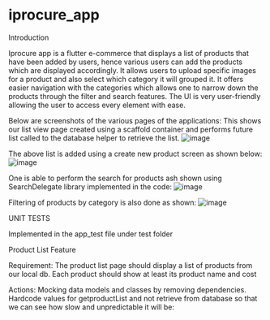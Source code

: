 # iprocure_app

Introduction

Iprocure app is a flutter e-commerce that displays a list of products that have been added by users, hence various users can add the products which are displayed accordingly. It allows users to upload specific images for a product and also select which category it will grouped it. It offers easier navigation with the categories which allows one to narrow down the products through the filter and search features. The UI is very user-friendly allowing the user to access every element with ease.

Below are screenshots of the various pages of the applications:
This shows our list view page created using a scaffold container and performs future list called to the database helper to retrieve the list.
![image](https://github.com/megkl/iprocure_android_app_test/blob/main/assets/Screenshot_20211213-174117.jpg)

The above list is added using a create new product screen as shown below:
![image](https://github.com/megkl/iprocure_android_app_test/blob/main/assets/Screenshot_20211213-174229.jpg)

One is able to perform the search for products ash shown using SearchDelegate library implemented in the code:
![image](https://github.com/megkl/iprocure_android_app_test/blob/main/assets/Screenshot_20211213-174202.jpg)

Filtering of products by category is also done as shown:
![image](https://github.com/megkl/iprocure_android_app_test/blob/main/assets/Screenshot_20211213-174127.jpg)

UNIT TESTS

Implemented in the app_test file under test folder

Product List Feature

Requirement: The product list page should display a list of products from our local db. Each product should show at least its product name and cost

Actions: Mocking data models and classes by removing dependencies. Hardcode values for getproductList and not retrieve from database so that we can see how slow and unpredictable it will be:

